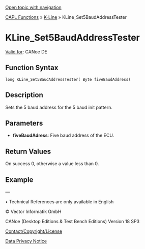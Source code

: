 [Open topic with navigation](../../../../../CANoeDEFamily.htm#Topics/CAPLFunctions/KLine/Functions/CAPLfunctionKLineSet5BaudAddressTester.md)

[CAPL Functions](../../CAPLfunctions.md) » [K-Line](../CAPLfunctionsKLineOverview.md) » KLine_Set5BaudAddressTester

# KLine_Set5BaudAddressTester

[Valid for](../../../Shared/FeatureAvailability.md):  CANoe DE

## Function Syntax

```
long KLine_Set5BaudAddressTester( Byte fiveBaudAddress)
```

## Description

Sets the 5 baud address for the 5 baud init pattern.

## Parameters

- **fiveBaudAdress**: Five baud address of the ECU.

## Return Values

On success 0, otherwise a value less than 0.

## Example

—

•  Technical References are only available in English

© Vector Informatik GmbH

CANoe (Desktop Editions & Test Bench Editions) Version 18 SP3

[Contact/Copyright/License](../../../Shared/ContactCopyrightLicense.md)

[Data Privacy Notice](https://www.vector.com/int/en/company/get-info/privacy-policy/)
